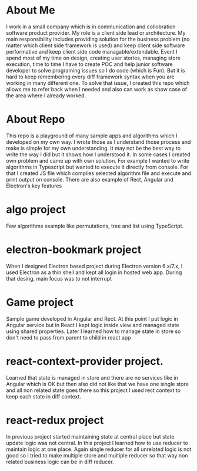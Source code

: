 # About Me
I work in a small company which is in communication and collobration software product provider. My role is a client side lead or architecture. My main responsibility includes providing solution for the business problem (no matter which client side framework is used) and keep client side software performative and keep client side code managable/extendable. Event I spend most of my time on design, creating user stories, managing store execution, time to time I have to create POC and help junior software developer to solve programing issues so I do code (which is Fun). But it is hard to keep remembering every diff framework syntax when you are working in many different one. To solve that issue, I created this repo which allows me to refer back when I needed and also can work as show case of the area where I already worked. 

# About Repo

This repo is a playground of many sample apps and algorithms which I developed on my own way.
I wrote those as I understand those process and make is simple for my own understanding.
It may not be the best way to write the way I did but it shows how I understood it.
In some cases I created own problem and came up with own solution.
For example I wanted to write algorithms in Typescript but wanted to execute it directly from console.
For that I created JS file which complies selected algorithm file and execute and print output on console.
There are also example of Rect, Angular and Electron's key features

# algo project
Few algorithms example like permutations, tree and list using TypeScript.

# electron-bookmark project
When I designed Electron based project during Electron version 6.x/7.x, I used Electron as a thin shell and kept all login in hosted web app.
During that desing, main focus was to not interrupt  

# Game project
Sample game developed in Angular and Rect. At this point I put logic in Angular service but in React I kept logic inside
view and managed state using shared properties. Later I learned how to manage state in store so don't need to pass from
parent to child in react app

# react-context-provider project.
Learned that state is managed in store and there are no services like in Angular which is OK but then also did not like
that we have one single store and all non related state goes there so this project I used rect context to keep each 
state in diff context.

# react-redux project
In previous project started maintaining state at central place but state update logic was not central. In this project
I learned how to use reducer to maintain logic at one place. Again single reducer for all unrelated logic is not good
so I tried to make multiple store and multiple reducer so that way non related business logic can be in diff reducer.


